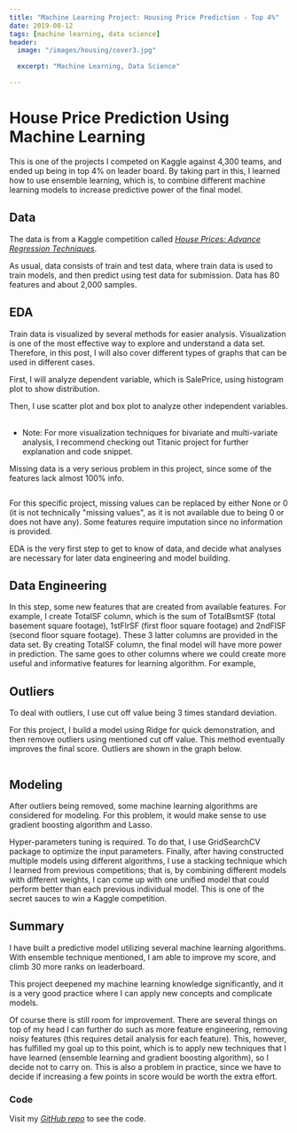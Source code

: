 ```yaml
---
title: "Machine Learning Project: Housing Price Prediction - Top 4%"
date: 2019-08-12
tags: [machine learning, data science]
header:
  image: "/images/housing/cover3.jpg"

  excerpt: "Machine Learning, Data Science"

---
```


# House Price Prediction Using Machine Learning

This is one of the projects I competed on Kaggle against 4,300 teams, and ended up being in top 4% on leader board. By taking part in this, I learned how to use ensemble learning, which is, to combine different machine learning models to increase predictive power of the final model.

## Data
The data is from a Kaggle competition called [*House Prices: Advance Regression Techniques*](https://www.kaggle.com/c/house-prices-advanced-regression-techniques/overview).

As usual, data consists of train and test data, where train data is used to train models, and then predict using test data for submission. Data has 80 features and about 2,000 samples.

## EDA
Train data is visualized by several methods for easier analysis. Visualization is one of the most effective way to explore and understand a data set. Therefore, in this post, I will also cover different types of graphs that can be used in different cases.

First, I will analyze dependent variable, which is SalePrice, using histogram plot to show distribution.
<img src="{{ site.url }}{{ site.baseurl }}/images/housing/price.png" alt="">

Then, I use scatter plot and box plot to analyze other independent variables.
<img src="{{ site.url }}{{ site.baseurl }}/images/housing/livingarea.png" alt="">
<img src="{{ site.url }}{{ site.baseurl }}/images/housing/overallqual.png" alt="">

* Note: For more visualization techniques for bivariate and multi-variate analysis, I recommend checking out Titanic project for further explanation and code snippet.

Missing data is a very serious problem in this project, since some of the features lack almost 100% info.

<img src="{{ site.url }}{{ site.baseurl }}/images/housing/missing.png" alt="">

For this specific project, missing values can be replaced by either None or 0 (it is not technically "missing values", as it is not available due to being 0 or does not have any). Some features require imputation since no information is provided.

EDA is the very first step to get to know of data, and decide what analyses are necessary for later data engineering and  model building.

## Data Engineering
In this step, some new features that are created from available features. For example, I create TotalSF column, which is the sum of TotalBsmtSF (total basement square footage), 1stFlrSF (first floor square footage) and 2ndFlSF (second floor square footage). These 3 latter columns are provided in the data set. By creating TotalSF column, the final model will have more power in prediction. The same goes to other columns where we could create more useful and informative features for learning algorithm. For example,

## Outliers
To deal with outliers, I use cut off value being 3 times standard deviation.

For this project, I build a model using Ridge for quick demonstration, and then remove outliers using mentioned cut off value. This method eventually improves the final score.
Outliers are shown in the graph below.

<img src="{{ site.url }}{{ site.baseurl }}/images/housing/outliers.png" alt="">

## Modeling
After outliers being removed, some machine learning algorithms are considered for modeling. For this problem, it would make sense to use gradient boosting algorithm and Lasso.

Hyper-parameters tuning is required. To do that, I use GridSearchCV package to optimize the input parameters.
Finally, after having constructed multiple models using different algorithms, I use a stacking technique which I learned from previous competitions; that is, by combining different models with different weights, I can come up with one unified model that could perform better than each previous individual model. This is one of the secret sauces to win a Kaggle competition.  


## Summary
I have built a predictive model utilizing several machine learning algorithms. With ensemble technique mentioned, I am able to improve my score, and climb 30 more ranks on leaderboard.

This project deepened my machine learning knowledge significantly, and it is a very good practice where I can apply new concepts and complicate models.

Of course there is still room for improvement. There are several things on top of my head I can further do such as more feature engineering, removing noisy features (this requires detail analysis for each feature). This, however, has fulfilled my goal up to this point, which is to apply new techniques that I have learned (ensemble learning and gradient boosting algorithm), so I decide not to carry on. This is also a problem in practice, since we have to decide if increasing a few points in score would be worth the extra effort.  

### Code
Visit my [*GitHub repo*](https://github.com/shoang5011/HousingPrice-Kaggle) to see the code.
